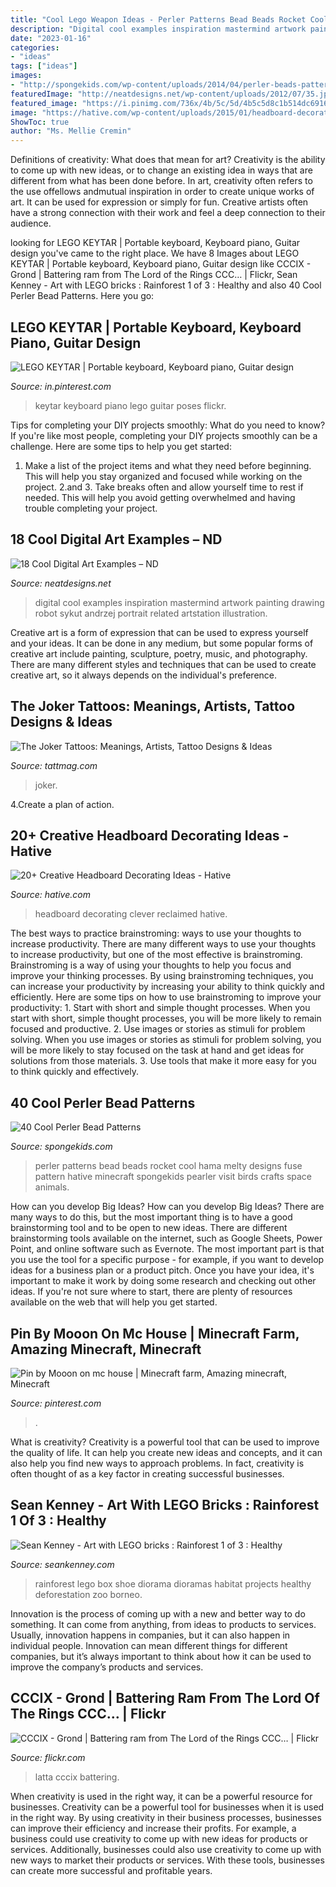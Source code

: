 ```yaml
---
title: "Cool Lego Weapon Ideas - Perler Patterns Bead Beads Rocket Cool Hama Melty Designs Fuse Pattern Hative Minecraft Spongekids Pearler Visit Birds Crafts Space Animals"
description: "Digital cool examples inspiration mastermind artwork painting drawing robot sykut andrzej portrait related artstation illustration"
date: "2023-01-16"
categories:
- "ideas"
tags: ["ideas"]
images:
- "http://spongekids.com/wp-content/uploads/2014/04/perler-beads-patterns/38-rocket-beads-patterns.gif"
featuredImage: "http://neatdesigns.net/wp-content/uploads/2012/07/35.jpg"
featured_image: "https://i.pinimg.com/736x/4b/5c/5d/4b5c5d8c1b514dc691605480c20f5b33.jpg"
image: "https://hative.com/wp-content/uploads/2015/01/headboard-decorating-ideas/8-clever-reclaimed-headboard.jpg"
ShowToc: true
author: "Ms. Mellie Cremin"
---
```



Definitions of creativity: What does that mean for art?
Creativity is the ability to come up with new ideas, or to change an existing idea in ways that are different from what has been done before. In art, creativity often refers to the use offellows andmutual inspiration in order to create unique works of art. It can be used for expression or simply for fun. Creative artists often have a strong connection with their work and feel a deep connection to their audience.

	

		
looking for LEGO KEYTAR | Portable keyboard, Keyboard piano, Guitar design you've came to the right place. We have 8 Images about LEGO KEYTAR | Portable keyboard, Keyboard piano, Guitar design like CCCIX - Grond | Battering ram from The Lord of the Rings CCC… | Flickr, Sean Kenney - Art with LEGO bricks : Rainforest 1 of 3 : Healthy and also 40 Cool Perler Bead Patterns. Here you go:
		
    
## LEGO KEYTAR | Portable Keyboard, Keyboard Piano, Guitar Design

<img loading=lazy src="https://i.pinimg.com/736x/05/65/bf/0565bf0b647c398cf51dbb4803f288c9.jpg" onerror="this.onerror=null;this.src='https://tse1.mm.bing.net/th?id=OIP.AOkoN_K2l6cj66AVDJcF2AHaJ5&amp;pid=15.1';" alt="LEGO KEYTAR | Portable keyboard, Keyboard piano, Guitar design">

_Source: in.pinterest.com_

>keytar keyboard piano lego guitar poses flickr. 

	

Tips for completing your DIY projects smoothly: What do you need to know?
If you're like most people, completing your DIY projects smoothly can be a challenge. Here are some tips to help you get started: 
1. Make a list of the project items and what they need before beginning. This will help you stay organized and focused while working on the project. 
2.аnd 3. Take breaks often and allow yourself time to rest if needed. This will help you avoid getting overwhelmed and having trouble completing your project.

    
## 18 Cool Digital Art Examples – ND

<img loading=lazy src="http://neatdesigns.net/wp-content/uploads/2012/07/35.jpg" onerror="this.onerror=null;this.src='https://tse1.mm.bing.net/th?id=OIP.LpxwD-6ubW9QVtAO83O8JQHaK7&amp;pid=15.1';" alt="18 Cool Digital Art Examples – ND">

_Source: neatdesigns.net_

>digital cool examples inspiration mastermind artwork painting drawing robot sykut andrzej portrait related artstation illustration. 

	

Creative art is a form of expression that can be used to express yourself and your ideas. It can be done in any medium, but some popular forms of creative art include painting, sculpture, poetry, music, and photography. There are many different styles and techniques that can be used to create creative art, so it always depends on the individual's preference.

    
## The Joker Tattoos: Meanings, Artists, Tattoo Designs &amp; Ideas

<img loading=lazy src="https://tattmag.com/wp-content/uploads/2020/10/Lego-Joker-Tattoo-2.jpg" onerror="this.onerror=null;this.src='https://tse1.mm.bing.net/th?id=OIP.UzWIYVNz61tgqF1741ldSwHaPp&amp;pid=15.1';" alt="The Joker Tattoos: Meanings, Artists, Tattoo Designs &amp; Ideas">

_Source: tattmag.com_

>joker. 

	

4.Create a plan of action.

    
## 20+ Creative Headboard Decorating Ideas - Hative

<img loading=lazy src="https://hative.com/wp-content/uploads/2015/01/headboard-decorating-ideas/8-clever-reclaimed-headboard.jpg" onerror="this.onerror=null;this.src='https://tse3.mm.bing.net/th?id=OIP.viUU_mISUdDQ20bxm4uFEQHaLD&amp;pid=15.1';" alt="20+ Creative Headboard Decorating Ideas - Hative">

_Source: hative.com_

>headboard decorating clever reclaimed hative. 

	

The best ways to practice brainstroming: ways to use your thoughts to increase productivity.
There are many different ways to use your thoughts to increase productivity, but one of the most effective is brainstroming. Brainstroming is a way of using your thoughts to help you focus and improve your thinking processes. By using brainstroming techniques, you can increase your productivity by increasing your ability to think quickly and efficiently. Here are some tips on how to use brainstroming to improve your productivity: 1. Start with short and simple thought processes. When you start with short, simple thought processes, you will be more likely to remain focused and productive. 2. Use images or stories as stimuli for problem solving. When you use images or stories as stimuli for problem solving, you will be more likely to stay focused on the task at hand and get ideas for solutions from those materials. 3. Use tools that make it more easy for you to think quickly and effectively.

    
## 40 Cool Perler Bead Patterns

<img loading=lazy src="http://spongekids.com/wp-content/uploads/2014/04/perler-beads-patterns/38-rocket-beads-patterns.gif" onerror="this.onerror=null;this.src='https://tse2.mm.bing.net/th?id=OIP.D33tAlwlbEdxptgm7WqpLgHaG8&amp;pid=15.1';" alt="40 Cool Perler Bead Patterns">

_Source: spongekids.com_

>perler patterns bead beads rocket cool hama melty designs fuse pattern hative minecraft spongekids pearler visit birds crafts space animals. 

	

How can you develop Big Ideas?
How can you develop Big Ideas? There are many ways to do this, but the most important thing is to have a good brainstorming tool and to be open to new ideas. There are different brainstorming tools available on the internet, such as Google Sheets, Power Point, and online software such as Evernote. The most important part is that you use the tool for a specific purpose - for example, if you want to develop ideas for a business plan or a product pitch. Once you have your idea, it's important to make it work by doing some research and checking out other ideas. If you're not sure where to start, there are plenty of resources available on the web that will help you get started.

    
## Pin By Mooon On Mc House | Minecraft Farm, Amazing Minecraft, Minecraft

<img loading=lazy src="https://i.pinimg.com/736x/4b/5c/5d/4b5c5d8c1b514dc691605480c20f5b33.jpg" onerror="this.onerror=null;this.src='https://tse3.mm.bing.net/th?id=OIP.hg-S5DqfGqnqnfR575iRKgHaD7&amp;pid=15.1';" alt="Pin by Mooon on mc house | Minecraft farm, Amazing minecraft, Minecraft">

_Source: pinterest.com_

>. 

	

What is creativity?
Creativity is a powerful tool that can be used to improve the quality of life. It can help you create new ideas and concepts, and it can also help you find new ways to approach problems. In fact, creativity is often thought of as a key factor in creating successful businesses.

    
## Sean Kenney - Art With LEGO Bricks : Rainforest 1 Of 3 : Healthy

<img loading=lazy src="http://www.seankenney.com/portfolio/rainforest_healthy/4.jpg" onerror="this.onerror=null;this.src='https://tse2.mm.bing.net/th?id=OIP.1lHeokaWLnu0j-ZO8uKR7AHaE8&amp;pid=15.1';" alt="Sean Kenney - Art with LEGO bricks : Rainforest 1 of 3 : Healthy">

_Source: seankenney.com_

>rainforest lego box shoe diorama dioramas habitat projects healthy deforestation zoo borneo. 

	

Innovation is the process of coming up with a new and better way to do something. It can come from anything, from ideas to products to services. Usually, innovation happens in companies, but it can also happen in individual people. Innovation can mean different things for different companies, but it’s always important to think about how it can be used to improve the company’s products and services.

    
## CCCIX - Grond | Battering Ram From The Lord Of The Rings CCC… | Flickr

<img loading=lazy src="https://c2.staticflickr.com/8/7002/6549239649_fdbeaab52a_b.jpg" onerror="this.onerror=null;this.src='https://tse3.mm.bing.net/th?id=OIP.NA71tzwA6A7GeW-PyQmplwHaFj&amp;pid=15.1';" alt="CCCIX - Grond | Battering ram from The Lord of the Rings CCC… | Flickr">

_Source: flickr.com_

>latta cccix battering. 

	

When creativity is used in the right way, it can be a powerful resource for businesses.
Creativity can be a powerful tool for businesses when it is used in the right way. By using creativity in their business processes, businesses can improve their efficiency and increase their profits. For example, a business could use creativity to come up with new ideas for products or services. Additionally, businesses could also use creativity to come up with new ways to market their products or services. With these tools, businesses can create more successful and profitable years.

